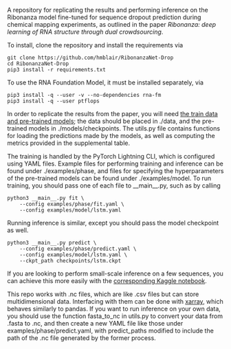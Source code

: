 A repository for replicating the results and performing inference on the Ribonanza
model fine-tuned for sequence dropout prediction during chemical mapping experiments,
as outlined in the paper _Ribonanza: deep learning of RNA structure through dual crowdsourcing_. 

To install, clone the repository and install the requirements via
```
git clone https://github.com/hmblair/RibonanzaNet-Drop
cd RibonanzaNet-Drop
pip3 install -r requirements.txt
```

To use the RNA Foundation Model, it must be installed separately, via
```
pip3 install -q --user -v --no-dependencies rna-fm 
pip3 install -q --user ptflops
```

In order to replicate the results from the paper, you will need [the train data 
and pre-trained models](https://drive.google.com/drive/folders/14bBVz0CLkzt4AG9w5YPr_pWVsWT53HDl?usp=share_link); 
the data should be placed in ./data, and the pre-trained models in ./models/checkpoints.
The utils.py file contains functions for loading the predictions made by the
models, as well as computing the metrics provided in the supplemental table. 

The training is handled by the PyTorch Lightning CLI, which is configured using
YAML files. Example files for performing training and inference can be found
under ./examples/phase, and files for specifying the hyperparameters of the
pre-trained models can be found under ./examples/model. To run training, you
should pass one of each file to \_\_main__.py, such as by calling 
```
python3 __main__.py fit \
    --config examples/phase/fit.yaml \
    --config examples/model/lstm.yaml
```
Running inference is similar, except you should pass the model checkpoint as well. 
```
python3 __main__.py predict \
    --config examples/phase/predict.yaml \
    --config examples/model/lstm.yaml \
    --ckpt_path checkpoints/lstm.ckpt
```

If you are looking to perform small-scale inference on a few sequences, you can 
achieve this more easily with the [corresponding Kaggle notebook](https://www.kaggle.com/code/hmblair/ribonanzanet-drop-inference).

This repo works with .nc files, which are like .csv files but can store multidimensional
data. Interfacing with them can be done with [xarray](https://docs.xarray.dev), which behaves similarly
to pandas. If you want to run inference on your own data, you should use the function 
fasta_to_nc in utils.py to convert your data from .fasta to .nc, and then create 
a new YAML file like those under examples/phase/predict.yaml, with predict_paths
modified to include the path of the .nc file generated by the former process.